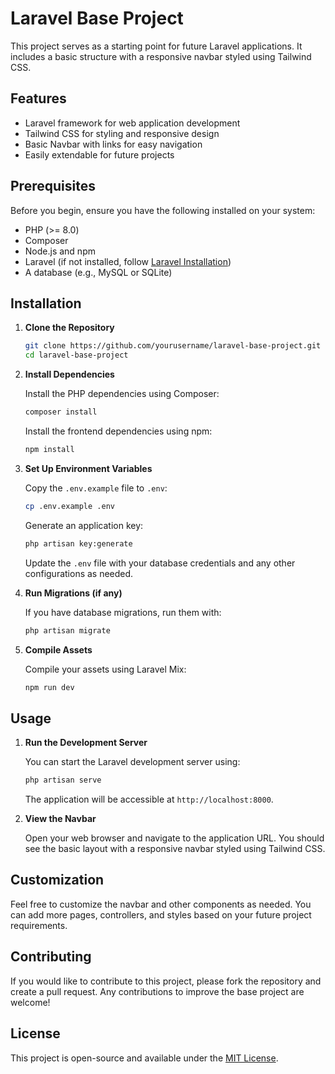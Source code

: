 # Laravel Base Project

This project serves as a starting point for future Laravel applications. It includes a basic structure with a responsive navbar styled using Tailwind CSS.

## Features

- Laravel framework for web application development
- Tailwind CSS for styling and responsive design
- Basic Navbar with links for easy navigation
- Easily extendable for future projects

## Prerequisites

Before you begin, ensure you have the following installed on your system:

- PHP (>= 8.0)
- Composer
- Node.js and npm
- Laravel (if not installed, follow [Laravel Installation](https://laravel.com/docs/8.x/installation))
- A database (e.g., MySQL or SQLite)

## Installation

1. **Clone the Repository**

   ```bash
   git clone https://github.com/yourusername/laravel-base-project.git
   cd laravel-base-project
   ```

2. **Install Dependencies**

   Install the PHP dependencies using Composer:

   ```bash
   composer install
   ```

   Install the frontend dependencies using npm:

   ```bash
   npm install
   ```

3. **Set Up Environment Variables**

   Copy the `.env.example` file to `.env`:

   ```bash
   cp .env.example .env
   ```

   Generate an application key:

   ```bash
   php artisan key:generate
   ```

   Update the `.env` file with your database credentials and any other configurations as needed.

4. **Run Migrations (if any)**

   If you have database migrations, run them with:

   ```bash
   php artisan migrate
   ```

5. **Compile Assets**

   Compile your assets using Laravel Mix:

   ```bash
   npm run dev
   ```

## Usage

1. **Run the Development Server**

   You can start the Laravel development server using:

   ```bash
   php artisan serve
   ```

   The application will be accessible at `http://localhost:8000`.

2. **View the Navbar**

   Open your web browser and navigate to the application URL. You should see the basic layout with a responsive navbar styled using Tailwind CSS.

## Customization

Feel free to customize the navbar and other components as needed. You can add more pages, controllers, and styles based on your future project requirements.

## Contributing

If you would like to contribute to this project, please fork the repository and create a pull request. Any contributions to improve the base project are welcome!

## License

This project is open-source and available under the [MIT License](LICENSE).

